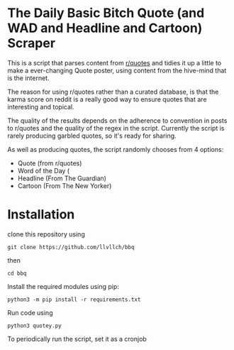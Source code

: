 # The Daily Basic Bitch Quote (and WAD and Headline and Cartoon) Scraper

This is a script that parses content from [r/quotes](https://reddit.com/r/quotes) and tidies it up a little to make a ever-changing Quote poster, using content from the hive-mind that is the internet. 

The reason for using r/quotes rather than a curated database, is that the karma score on reddit is a really good way to ensure quotes that are interesting and topical. 

The quality of the results depends on the adherence to convention in posts to r/quotes and the quality of the regex in the script. Currently the script is rarely producing garbled quotes, so it's ready for sharing. 

As well as producing quotes, the script randomly chooses from 4 options:

- Quote (from r/quotes)
- Word of the Day (
- Headline (From The Guardian)
- Cartoon (From The New Yorker)

# Installation

clone this repository using

    git clone https://github.com/llvllch/bbq

then 

    cd bbq
    
Install the required modules using pip:

    python3 -m pip install -r requirements.txt


Run code using

    python3 quotey.py
    
To periodically run the script, set it as a cronjob

